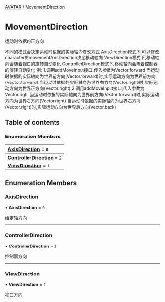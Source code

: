 [AVATAR](../groups/Core.AVATAR.md) / MovementDirection

# MovementDirection <Badge type="tip" text="Enumeration" /> <Score text="MovementDirection" />

<p class="content-big"> 运动时依据的正方向 </p>
不同的模式会决定运动时依据的实际轴向修改方式
AxisDirection模式下,可以修改character的movementAxisDirection决定移动轴向
ViewDirection模式下,移动轴向会随着视口的旋转自动变化
ControllerDirection模式下,移动轴向会随着控制器的旋转自动变化
例:
1.调用addMoveInput接口,传入参数为Vector.forward
当运动时依据的实际轴向为世界前方向(Vector.forward)时,实际运动方向为世界前方向(Vector.forward)
当运动时依据的实际轴向为世界右方向(Vector.right)时,实际运动方向为世界正方向(Vector.right)
2.调用addMoveInput接口,传入参数为Vector.right
当运动时依据的实际轴向为世界前方向(Vector.forward)时,实际运动方向为世界右方向(Vector.right)
当运动时依据的实际轴向为世界右方向(Vector.right)时,实际运动方向为世界后方向(Vector.back)

## Table of contents

### Enumeration Members <Score text="Enumeration" /> 
| **[AxisDirection](mw.MovementDirection.md#axisdirection)** = ``0``  |
| :----- |
| **[ControllerDirection](mw.MovementDirection.md#controllerdirection)** = ``2`` |
| **[ViewDirection](mw.MovementDirection.md#viewdirection)** = ``1`` |

## Enumeration Members

### AxisDirection <Score text="AxisDirection" /> 

• **AxisDirection** = ``0``

给定轴方向

___

### ControllerDirection <Score text="ControllerDirection" /> 

• **ControllerDirection** = ``2``

控制器方向

___

### ViewDirection <Score text="ViewDirection" /> 

• **ViewDirection** = ``1``

视口方向
